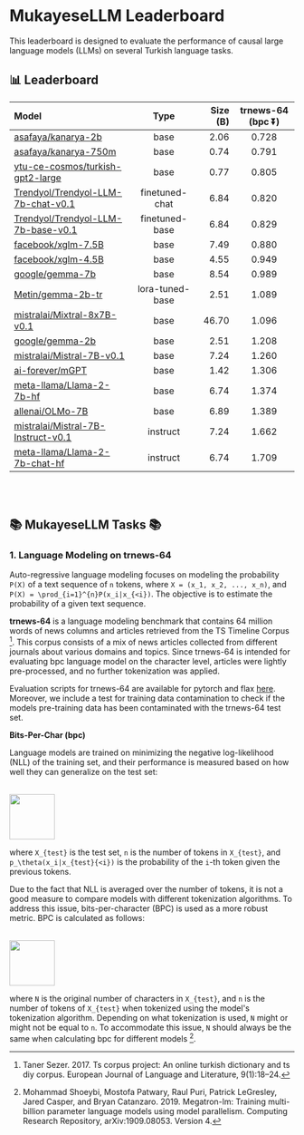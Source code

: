 # MukayeseLLM Leaderboard

This leaderboard is designed to evaluate the performance of causal large language models (LLMs) on several Turkish language tasks.

## 📊 Leaderboard

| Model | Type | Size (B) | trnews-64 (bpc ⏬) |
|:----- |:----:| -------: | :----------------: |
| [asafaya/kanarya-2b](https://huggingface.co/asafaya/kanarya-2b)  | base             | 2.06        | 0.728 |
| [asafaya/kanarya-750m](https://huggingface.co/asafaya/kanarya-750m) | base             | 0.74        | 0.791 |
| [ytu-ce-cosmos/turkish-gpt2-large](https://huggingface.co/ytu-ce-cosmos/turkish-gpt2-large) | base             | 0.77        | 0.805 |
| [Trendyol/Trendyol-LLM-7b-chat-v0.1](https://huggingface.co/Trendyol/Trendyol-LLM-7b-chat-v0.1) | finetuned-chat   | 6.84        | 0.820 |
| [Trendyol/Trendyol-LLM-7b-base-v0.1](https://huggingface.co/Trendyol/Trendyol-LLM-7b-base-v0.1) | finetuned-base   | 6.84        | 0.829 |
| [facebook/xglm-7.5B](https://huggingface.co/facebook/xglm-7.5B) | base             | 7.49        | 0.880 |
| [facebook/xglm-4.5B](https://huggingface.co/facebook/xglm-4.5B) | base             | 4.55        | 0.949 |
| [google/gemma-7b](https://huggingface.co/google/gemma-7b)     | base             | 8.54        | 0.989 |
| [Metin/gemma-2b-tr](https://huggingface.co/Metin/gemma-2b-tr)   | lora-tuned-base | 2.51        | 1.089 |
| [mistralai/Mixtral-8x7B-v0.1](https://huggingface.co/mistralai/Mixtral-8x7B-v0.1) | base             | 46.70       | 1.096 |
| [google/gemma-2b](https://huggingface.co/google/gemma-2b)     | base             | 2.51        | 1.208 |
| [mistralai/Mistral-7B-v0.1](https://huggingface.co/mistralai/Mistral-7B-v0.1) | base             | 7.24        | 1.260 |
| [ai-forever/mGPT](https://huggingface.co/ai-forever/mGPT) | base             | 1.42        | 1.306 |
| [meta-llama/Llama-2-7b-hf](https://huggingface.co/meta-llama/Llama-2-7b-hf) | base             | 6.74        | 1.374 |
| [allenai/OLMo-7B](https://huggingface.co/allenai/OLMo-7B)     | base             | 6.89        | 1.389 |
| [mistralai/Mistral-7B-Instruct-v0.1](https://huggingface.co/mistralai/Mistral-7B-Instruct-v0.1) | instruct         | 7.24        | 1.662 |
| [meta-llama/Llama-2-7b-chat-hf](https://huggingface.co/meta-llama/Llama-2-7b-chat-hf) | instruct         | 6.74        | 1.709 |

<br>
<br>

## 📚 MukayeseLLM Tasks 📚 

### 1. Language Modeling on trnews-64

Auto-regressive language modeling focuses on modeling the probability `P(X)` of a text sequence of `n` tokens, where `X = (x_1, x_2, ..., x_n)`, and `P(X) = \prod_{i=1}^{n}P(x_i|x_{<i})`. The objective is to estimate the probability of a given text sequence.

__trnews-64__ is a language modeling benchmark that contains 64 million words of news columns and articles retrieved from the TS Timeline Corpus [^2^]. This corpus consists of a mix of news articles collected from different journals about various domains and topics. Since trnews-64 is intended for evaluating bpc language model on the character level, articles were lightly pre-processed, and no further tokenization was applied.

Evaluation scripts for trnews-64 are available for pytorch and flax [here](https://github.com/tdd-ai/trnews-64/tree/main/evaluation). Moreover, we include a test for training data contamination to check if the models pre-training data has been contaminated with the trnews-64 test set.

[^2^]: Taner Sezer. 2017. Ts corpus project: An online turkish dictionary and ts diy corpus. European Journal of Language and Literature, 9(1):18–24.

**Bits-Per-Char (bpc)**

Language models are trained on minimizing the negative log-likelihood (NLL) of the training set, and their performance is measured based on how well they can generalize on the test set:

<br>
<img src="https://latex.codecogs.com/svg.latex?nll(X_{test}) = -\frac{1}{n} \sum_{i=1}^{n}log\ p_\theta(x_i|x_{test}{<i})" style="border:none;" height="80" />
<br>

where `X_{test}` is the test set, `n` is the number of tokens in `X_{test}`, and `p_\theta(x_i|x_{test}{<i})` is the probability of the `i`-th token given the previous tokens.

Due to the fact that NLL is averaged over the number of tokens, it is not a good measure to compare models with different tokenization algorithms. To address this issue, bits-per-character (BPC) is used as a more robust metric. BPC is calculated as follows:

<br>
<img src="https://latex.codecogs.com/svg.latex?bpc(X_{test}) = \frac{n}{Nlog(2)}nll(X_{test}) = \frac{-1}{Nlog(2)} \sum_{i=1}^{n}log\ p_\theta(x_i|x_{test}{<i})" style="border:none;" height="80" />
<br>

where `N` is the original number of characters in `X_{test}`, and `n` is the number of tokens of `X_{test}` when tokenized using the model's tokenization algorithm. Depending on what tokenization is used, `N` might or might not be equal to `n`. To accommodate this issue, `N` should always be the same when calculating bpc for different models [^shoeybi-etal-2019-megatronlm^].

[^shoeybi-etal-2019-megatronlm^]: Mohammad Shoeybi, Mostofa Patwary, Raul Puri, Patrick LeGresley, Jared Casper, and Bryan Catanzaro. 2019. Megatron-lm: Training multi-billion parameter language models using model parallelism. Computing Research Repository, arXiv:1909.08053. Version 4.
